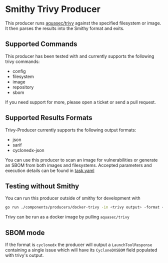 # Smithy Trivy Producer

This producer runs [aquasec/trivy](https://github.com/aquasecurity/trivy)
against the specified filesystem or image.
It then parses the results into the Smithy format and exits.

## Supported Commands

This producer has been tested with and currently supports the following trivy
commands:

* config
* filesystem
* image
* repository
* sbom

If you need support for more, please open a ticket or send a pull request.

## Supported Results Formats

Trivy-Producer currently supports the following output formats:

* json
* sarif
* cyclonedx-json

You can use this producer to scan an image for vulnerabilities or generate an
SBOM from both images and filesystems.
Accepted parameters and execution details can be found in
[task.yaml](./task.yaml)

## Testing without Smithy

You can run this producer outside of smithy for development with

```bash
go run ./components/producers/docker-trivy -in <trivy output> -format <what you passed as trivy -f flag> -out ./trivy.pb 
```

Trivy can be run as a docker image by pulling `aquasec/trivy`

## SBOM mode

If the format is `cyclonedx` the producer will output a `LaunchToolResponse`
containing a single issue which will have its `CycloneDXSBOM` field populated
with trivy's output.
